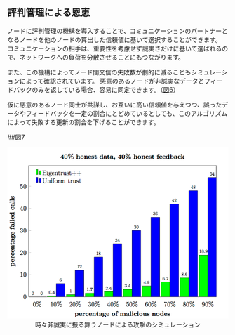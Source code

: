 ## 評判管理による恩恵

ノードに評判管理の機構を導入することで、コミュニケーションのパートナーとなるノードを他のノードの算出した信頼値に基いて選択することができます。
コミュニケーションの相手は、重要性を考慮せず誠実さだけに基いて選ばれるので、ネットワークへの負荷を分散させることにもつながります。

また、この機構によってノード間交信の失敗数が劇的に減ることもシミュレーションによって確認されています。
悪意のあるノードが非誠実なデータとフィードバックのみを返している場合、容易に同定できます。（[図6](/Reputation/6.4.md#図6)）

仮に悪意のあるノード同士が共謀し、お互いに高い信頼値を与えつつ、誤ったデータやフィードバックを一定の割合にとどめているとしても、このアルゴリズムによって失敗する更新の割合を下げることができます。

##図7

<img src="/images/Figure7.png">

<center>時々非誠実に振る舞うノードによる攻撃のシミュレーション</center>
